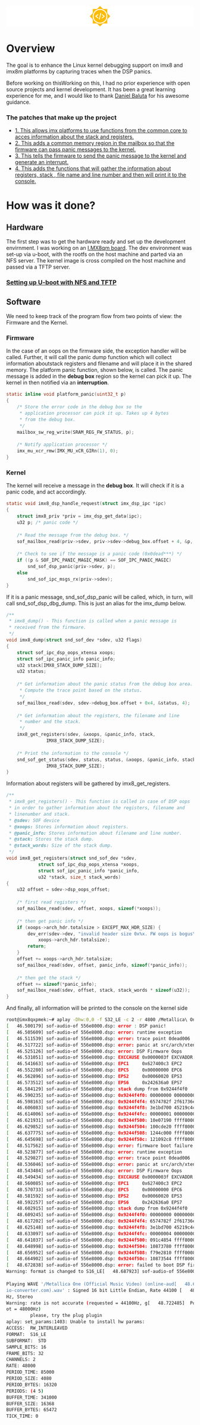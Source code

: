 	
![gsoc_logo](images/gsoc_logo.png)

# Overview

The goal is to enhance the Linux kernel debugging support on imx8 and imx8m platforms by capturing traces when the DSP panics.

Before working on thisWorking on this, I had no prior experience with open source projects and kernel development. It has been a great learning experience for me, and I would like to thank [Daniel Baluta](https://github.com/dbaluta) for his awesome guidance.

### The patches that make up the project

- [1. This allows imx platforms to use functions from the common core to acces information about the stack and registers.](https://github.com/thesofproject/linux/pull/2322/commits/58f860ba61ee2c5fe947f7f9acad4cda34c2f757)
- [2. This adds a common memory region in the mailbox so that the firmware can pass panic messages to the kernel.](https://github.com/thesofproject/linux/pull/2341/commits/a316ce5fdd7a304e59555d5faacc8ae51e8e112f)
- [3. This tells the firmware to send the panic message to the kernel and generate an interrupt.](https://github.com/thesofproject/sof/pull/3282/commits/d334d9890e28439828251aac16e3ba17e2a7a583)
- [4. This adds the functions that will gather the information about registers, stack , file name and line number and then will print it to the console.](https://github.com/thesofproject/linux/pull/2348/commits/39cdee64070e063c6d8802362ace3c7b54b370b1)

# How was it done?

## Hardware
The first step was to get the hardware ready and set up the development envirnment.
I was working on an [I.MX8qm board](https://www.nxp.com/design/development-boards/i-mx-evaluation-and-development-boards/i-mx-8quadmax-multisensory-enablement-kit-mek:MCIMX8QM-CPU). The dev environment was set-up via u-boot, with the rootfs on the host machine and parted via an NFS server. The kernel image is cross compiled on the host machine and passed via a TFTP server.

### [Setting up U-boot with NFS and TFTP](https://github.com/IulianOlaru249/GSoC2020-Summary/blob/master/hardware-setup-tutorial.md)

## Software
We need to keep track of the program flow from two points of view: the Firmware and the Kernel.

### Firmware
In the case of an oops on the firmware side, the exception handler will be called. Further, it will call the panic dump function which will collect information aboutstack registers and filename and will place it in the shared memory. The platform panic function, shown below, is called. The panic message is added in the **debug box** region so the kernel can pick it up. The kernel in then notified via an **interruption**.
```c
static inline void platform_panic(uint32_t p)
{
	/* Store the error code in the debug box so the
	 * application processor can pick it up. Takes up 4 bytes
	 * from the debug box.
	 */
	mailbox_sw_reg_write(SRAM_REG_FW_STATUS, p);

	/* Notify application processor */
	imx_mu_xcr_rmw(IMX_MU_xCR_GIRn(1), 0);
}
```

### Kernel
The kernel will receive a message in the **debug box**. It will check if it is a panic code, and act accordingly.
```c
static void imx8_dsp_handle_request(struct imx_dsp_ipc *ipc)
{
	struct imx8_priv *priv = imx_dsp_get_data(ipc);
	u32 p; /* panic code */

	/* Read the message from the debug box. */
	sof_mailbox_read(priv->sdev, priv->sdev->debug_box.offset + 4, &p, sizeof(p));

	/* Check to see if the message is a panic code (0x0dead***) */
	if ((p & SOF_IPC_PANIC_MAGIC_MASK) == SOF_IPC_PANIC_MAGIC)
		snd_sof_dsp_panic(priv->sdev, p);
	else
		snd_sof_ipc_msgs_rx(priv->sdev);
}
```

If it is a panic message, snd_sof_dsp_panic will be called, which, in turn, will call snd_sof_dsp_dbg_dump. This is just an alias for the imx_dump below.
```c
/**
 * imx8_dump() - This function is called when a panic message is
 * received from the firmware.
 */
void imx8_dump(struct snd_sof_dev *sdev, u32 flags)
{
	struct sof_ipc_dsp_oops_xtensa xoops;
	struct sof_ipc_panic_info panic_info;
	u32 stack[IMX8_STACK_DUMP_SIZE];
	u32 status;

	/* Get information about the panic status from the debug box area.
	 * Compute the trace point based on the status.
	 */
	sof_mailbox_read(sdev, sdev->debug_box.offset + 0x4, &status, 4);

	/* Get information about the registers, the filename and line
	 * number and the stack.
	 */
	imx8_get_registers(sdev, &xoops, &panic_info, stack,
			   IMX8_STACK_DUMP_SIZE);

	/* Print the information to the console */
	snd_sof_get_status(sdev, status, status, &xoops, &panic_info, stack,
			   IMX8_STACK_DUMP_SIZE);
}
```

Information about registers will be gathered by imx8_get_registers.
```c
/**
 * imx8_get_registers() - This function is called in case of DSP oops
 * in order to gather information about the registers, filename and
 * linenumber and stack.
 * @sdev: SOF device
 * @xoops: Stores information about registers.
 * @panic_info: Stores information about filename and line number.
 * @stack: Stores the stack dump.
 * @stack_words: Size of the stack dump.
 */
void imx8_get_registers(struct snd_sof_dev *sdev,
			struct sof_ipc_dsp_oops_xtensa *xoops,
			struct sof_ipc_panic_info *panic_info,
			u32 *stack, size_t stack_words)
{
	u32 offset = sdev->dsp_oops_offset;

	/* first read registers */
	sof_mailbox_read(sdev, offset, xoops, sizeof(*xoops));

	/* then get panic info */
	if (xoops->arch_hdr.totalsize > EXCEPT_MAX_HDR_SIZE) {
		dev_err(sdev->dev, "invalid header size 0x%x. FW oops is bogus\n",
			xoops->arch_hdr.totalsize);
		return;
	}
	offset += xoops->arch_hdr.totalsize;
	sof_mailbox_read(sdev, offset, panic_info, sizeof(*panic_info));

	/* then get the stack */
	offset += sizeof(*panic_info);
	sof_mailbox_read(sdev, offset, stack, stack_words * sizeof(u32));
}
```

And finally, all information will be printed to the console on the kernel side
```bash
root@imx8qxpmek:~# aplay -Dhw:0,0 -f S32_LE -c 2 -r 4800 /Metallica\ One\ \(Official\ Music\ Video\)\ \(online-audio-converter.com\).wav 
[   46.500179] sof-audio-of 556e8000.dsp: error : DSP panic!
[   46.505609] sof-audio-of 556e8000.dsp: error: runtime exception
[   46.511539] sof-audio-of 556e8000.dsp: error: trace point 0dead006
[   46.517722] sof-audio-of 556e8000.dsp: error: panic at src/arch/xtensa/init.c:48
[   46.525126] sof-audio-of 556e8000.dsp: error: DSP Firmware Oops
[   46.531051] sof-audio-of 556e8000.dsp: EXCCAUSE 0x0000003f EXCVADDR 0x00000000 PS       0x00060125 SAR     0x15222604
[   46.541663] sof-audio-of 556e8000.dsp: EPC1     0x627400c3 EPC2     0x9241f43a EPC3     0x00000000 EPC4    0x00000000
[   46.552280] sof-audio-of 556e8000.dsp: EPC5     0x00000000 EPC6     0x200828fa EPC7     0xa4d4a0ae DEPC    0x00000000
[   46.562896] sof-audio-of 556e8000.dsp: EPS2     0x00060020 EPS3     0x00000000 EPS4     0x00000000 EPS5    0x00000000
[   46.573512] sof-audio-of 556e8000.dsp: EPS6     0x242636a0 EPS7     0x800a2407 INTENABL 0x660e066c INTERRU 0x00000408
[   46.584129] sof-audio-of 556e8000.dsp: stack dump from 0x9244f4f0
[   46.590235] sof-audio-of 556e8000.dsp: 0x9244f4f0: 00000000 00000000 00000000 00000000
[   46.598163] sof-audio-of 556e8000.dsp: 0x9244f4f4: 6574782f 2f61736e 74696e69 0000632e
[   46.606083] sof-audio-of 556e8000.dsp: 0x9244f4f8: 3e1bd700 45219c4c 1244be00 ffff8000
[   46.614006] sof-audio-of 556e8000.dsp: 0x9244f4fc: 00000001 00000000 1244be30 0dead006
[   46.621931] sof-audio-of 556e8000.dsp: 0x9244f500: 10e07190 ffff8000 1244be90 ffff8000
[   46.629852] sof-audio-of 556e8000.dsp: 0x9244f504: 100cde20 ffff8000 12108000 ffff8000
[   46.637775] sof-audio-of 556e8000.dsp: 0x9244f508: 1244c000 ffff8000 11bc0008 ffff8000
[   46.645698] sof-audio-of 556e8000.dsp: 0x9244f50c: 121092c8 ffff8000 1244bf30 00000000
[   48.517562] sof-audio-of 556e8000.dsp: error: firmware boot failure
[   48.523877] sof-audio-of 556e8000.dsp: error: runtime exception
[   48.529827] sof-audio-of 556e8000.dsp: error: trace point 0dead006
[   48.536046] sof-audio-of 556e8000.dsp: error: panic at src/arch/xtensa/init.c:48
[   48.543484] sof-audio-of 556e8000.dsp: error: DSP Firmware Oops
[   48.549434] sof-audio-of 556e8000.dsp: EXCCAUSE 0x0000003f EXCVADDR 0x00000000 PS       0x00060125 SAR     0x15222604
[   48.560085] sof-audio-of 556e8000.dsp: EPC1     0x627400c3 EPC2     0x9241f43a EPC3     0x00000000 EPC4    0x00000000
[   48.570733] sof-audio-of 556e8000.dsp: EPC5     0x00000000 EPC6     0x200828fa EPC7     0xa4d4a0ae DEPC    0x00000000
[   48.581592] sof-audio-of 556e8000.dsp: EPS2     0x00060020 EPS3     0x00000000 EPS4     0x00000000 EPS5    0x00000000
[   48.592257] sof-audio-of 556e8000.dsp: EPS6     0x242636a0 EPS7     0x800a2407 INTENABL 0x660e066c INTERRU 0x00000408
[   48.602915] sof-audio-of 556e8000.dsp: stack dump from 0x9244f4f0
[   48.609245] sof-audio-of 556e8000.dsp: 0x9244f4f0: 00000000 00000000 00000000 00000000
[   48.617202] sof-audio-of 556e8000.dsp: 0x9244f4f4: 6574782f 2f61736e 74696e69 0000632e
[   48.625148] sof-audio-of 556e8000.dsp: 0x9244f4f8: 3e1bd700 45219c4c 12efb680 ffff8000
[   48.633097] sof-audio-of 556e8000.dsp: 0x9244f4fc: 00000004 00000000 00000000 ffff8000
[   48.641037] sof-audio-of 556e8000.dsp: 0x9244f500: 091c4854 ffff8000 f79e2c10 ffff0008
[   48.648998] sof-audio-of 556e8000.dsp: 0x9244f504: 10873780 ffff8000 12efb710 ffff8000
[   48.656952] sof-audio-of 556e8000.dsp: 0x9244f508: f79e2810 ffff0008 12efb740 ffff8000
[   48.664902] sof-audio-of 556e8000.dsp: 0x9244f50c: 10873544 ffff8000 f79e2c10 ffff0008
[   48.672838] sof-audio-of 556e8000.dsp: error: failed to boot DSP firmware after resume -5
Warning: format is changed to S16_LE[   48.687923] sof-audio-of 556e8000.dsp: error: ipc error for 0x60010000 size 20

Playing WAVE '/Metallica One (Official Music Video) (online-aud[   48.696563] sof-audio-of 556e8000.dsp: error: hw params ipc failed for stream 0
io-converter.com).wav' : Signed 16 bit Little Endian, Rate 44100 [   48.709514] sof-audio-of 556e8000.dsp: ASoC: 556e8000.dsp hw params failed: -19
Hz, Stereo
Warning: rate is not accurate (requested = 44100Hz, g[   48.722485]  Port0: ASoC: hw_params FE failed -19
ot = 48000Hz)
         please, try the plug plugin 
aplay: set_params:1403: Unable to install hw params:
ACCESS:  RW_INTERLEAVED
FORMAT:  S16_LE
SUBFORMAT:  STD
SAMPLE_BITS: 16
FRAME_BITS: 32
CHANNELS: 2
RATE: 48000
PERIOD_TIME: 85000
PERIOD_SIZE: 4080
PERIOD_BYTES: 16320
PERIODS: (4 5)
BUFFER_TIME: 341000
BUFFER_SIZE: 16368
BUFFER_BYTES: 65472
TICK_TIME: 0

```

